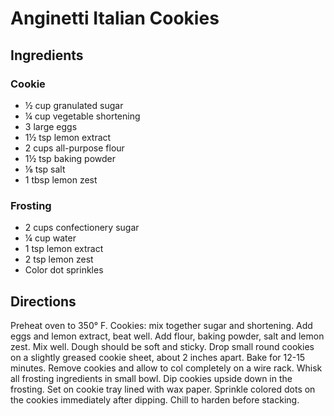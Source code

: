 # Anginetti Italian Cookies

## Ingredients

### Cookie

- ½ cup granulated sugar
- ¼ cup vegetable shortening
- 3 large eggs
- 1½ tsp lemon extract
- 2 cups all-purpose flour
- 1½ tsp baking powder
- ⅛ tsp salt
- 1 tbsp lemon zest

### Frosting

- 2 cups confectionery sugar
- ¼ cup water
- 1 tsp lemon extract
- 2 tsp lemon zest
- Color dot sprinkles

## Directions

Preheat oven to 350° F. Cookies: mix together sugar and shortening. Add eggs
and lemon extract, beat well. Add flour, baking powder, salt and lemon zest.
Mix well. Dough should be soft and sticky. Drop small round cookies on a
slightly greased cookie sheet, about 2 inches apart. Bake for 12-15 minutes.
Remove cookies and allow to col completely on a wire rack. Whisk all frosting
ingredients in small bowl. Dip cookies upside down in the frosting. Set on
cookie tray lined with wax paper. Sprinkle colored dots on the cookies
immediately after dipping. Chill to harden before stacking.
